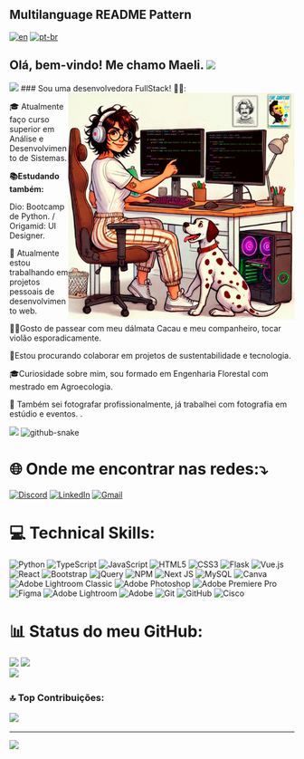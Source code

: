 ## Multilanguage README Pattern
[![en](https://img.shields.io/badge/lang-en-red.svg)](https://github.com/maelipalharini/maelipalharini9/blob/main/README.md)
[![pt-br](https://img.shields.io/badge/lang-pt--br-green.svg)](https://github.com/maelipalharini/maelipalharini/blob/main/README.pt-br.md)

## Olá, bem-vindo! Me chamo Maeli. <img src="https://user-images.githubusercontent.com/74038190/226127923-0e8b7792-7b3c-462b-951b-63c96ba1a5af.gif" width="40">

<img src="https://user-images.githubusercontent.com/74038190/212284115-f47cd8ff-2ffb-4b04-b5bf-4d1c14c0247f.gif">
### Sou uma desenvolvedora FullStack! 👋💫:
<img src="assets/images/capa.png" alt="ilustração de um computador" min-width="400px" max-width="400px" width="400px" align="right">


🎓 Atualmente faço curso superior em Análise e Desenvolvimento de Sistemas.

**📚Estudando também:**

Dio: Bootcamp de Python. / Origamid: UI Designer.

💼 Atualmente estou trabalhando em projetos pessoais de desenvolvimento web.

🫶🥹Gosto de passear com meu dálmata Cacau e meu companheiro, tocar violão esporadicamente.

🌳Estou procurando colaborar em projetos de sustentabilidade e tecnologia.

🎓Curiosidade sobre mim, sou formado em Engenharia Florestal com mestrado em Agroecologia.

📸 Também sei fotografar profissionalmente, já trabalhei com fotografia em estúdio e eventos.
.

<img src="https://user-images.githubusercontent.com/74038190/212284115-f47cd8ff-2ffb-4b04-b5bf-4d1c14c0247f.gif">
  
<picture>
  <source media="(prefers-color-scheme: dark)" srcset="https://github.com/MaeliPalharini/snake/raw/output/github-snake-dark.svg" />
  <source media="(prefers-color-scheme: light)" srcset="https://github.com/MaeliPalharini/snake/raw/output/github-snake.svg" />
  <img alt="github-snake" src="https://github.com/MaeliPalharini/snake/raw/output/github-snake.svg" />
</picture>

# 🌐 Onde me encontrar nas redes:⤵️
[![Discord](https://img.shields.io/badge/Discord-%237289DA.svg?logo=discord&logoColor=white)](https://discord.gg/https://discord.gg/6MmJtVPp) [![LinkedIn](https://img.shields.io/badge/LinkedIn-%230077B5.svg?logo=linkedin&logoColor=white)](https://linkedin.com/in/maeli-palharini/) 
<a href="mailto:maeli.palharini@hotmail.com" title="Gmail">
  <img src="https://img.shields.io/badge/-Gmail-FF0000?style=flat-square&labelColor=FF0000&logo=gmail&logoColor=white" alt="Gmail"/>
</a>

# 💻 Technical Skills:
![Python](https://img.shields.io/badge/python-3670A0?style=for-the-badge&logo=python&logoColor=ffdd54) ![TypeScript](https://img.shields.io/badge/typescript-%23007ACC.svg?style=for-the-badge&logo=typescript&logoColor=white) ![JavaScript](https://img.shields.io/badge/javascript-%23323330.svg?style=for-the-badge&logo=javascript&logoColor=%23F7DF1E) ![HTML5](https://img.shields.io/badge/html5-%23E34F26.svg?style=for-the-badge&logo=html5&logoColor=white) ![CSS3](https://img.shields.io/badge/css3-%231572B6.svg?style=for-the-badge&logo=css3&logoColor=white) ![Flask](https://img.shields.io/badge/flask-%23000.svg?style=for-the-badge&logo=flask&logoColor=white) ![Vue.js](https://img.shields.io/badge/vue.js-%2335495e.svg?style=for-the-badge&logo=vuedotjs&logoColor=%234FC08D) ![React](https://img.shields.io/badge/react-%2320232a.svg?style=for-the-badge&logo=react&logoColor=%2361DAFB) ![Bootstrap](https://img.shields.io/badge/bootstrap-%238511FA.svg?style=for-the-badge&logo=bootstrap&logoColor=white) ![jQuery](https://img.shields.io/badge/jquery-%230769AD.svg?style=for-the-badge&logo=jquery&logoColor=white) ![NPM](https://img.shields.io/badge/NPM-%23CB3837.svg?style=for-the-badge&logo=npm&logoColor=white) ![Next JS](https://img.shields.io/badge/Next-black?style=for-the-badge&logo=next.js&logoColor=white) ![MySQL](https://img.shields.io/badge/mysql-4479A1.svg?style=for-the-badge&logo=mysql&logoColor=white) ![Canva](https://img.shields.io/badge/Canva-%2300C4CC.svg?style=for-the-badge&logo=Canva&logoColor=white) ![Adobe Lightroom Classic](https://img.shields.io/badge/Adobe%20Lightroom%20Classic-31A8FF.svg?style=for-the-badge&logo=Adobe%20Lightroom%20Classic&logoColor=white) ![Adobe Photoshop](https://img.shields.io/badge/adobe%20photoshop-%2331A8FF.svg?style=for-the-badge&logo=adobe%20photoshop&logoColor=white) ![Adobe Premiere Pro](https://img.shields.io/badge/Adobe%20Premiere%20Pro-9999FF.svg?style=for-the-badge&logo=Adobe%20Premiere%20Pro&logoColor=white) ![Figma](https://img.shields.io/badge/figma-%23F24E1E.svg?style=for-the-badge&logo=figma&logoColor=white) ![Adobe Lightroom](https://img.shields.io/badge/Adobe%20Lightroom-31A8FF.svg?style=for-the-badge&logo=Adobe%20Lightroom&logoColor=white) ![Adobe](https://img.shields.io/badge/adobe-%23FF0000.svg?style=for-the-badge&logo=adobe&logoColor=white) ![Git](https://img.shields.io/badge/git-%23F05033.svg?style=for-the-badge&logo=git&logoColor=white) ![GitHub](https://img.shields.io/badge/github-%23121011.svg?style=for-the-badge&logo=github&logoColor=white) ![Cisco](https://img.shields.io/badge/cisco-%23049fd9.svg?style=for-the-badge&logo=cisco&logoColor=black)

# 📊 Status do meu GitHub:
![](https://github-readme-stats.vercel.app/api/top-langs/?username=MaeliPalharini&theme=radical&hide_border=false&include_all_commits=true&count_private=false&layout=compact)
![](https://github-readme-stats.vercel.app/api?username=MaeliPalharini&theme=radical&hide_border=false&include_all_commits=true&count_private=false)<br/>
![](https://github-readme-streak-stats.herokuapp.com/?user=MaeliPalharini&theme=radical&hide_border=false)<br/>


### 🔝 Top Contribuições:
![](https://github-contributor-stats.vercel.app/api?username=MaeliPalharini&limit=5&theme=radical&combine_all_yearly_contributions=true)


---
[![](https://visitcount.itsvg.in/api?id=MaeliPalharini&icon=10&color=11)](https://visitcount.itsvg.in)

<!-- Proudly created with GPRM ( https://gprm.itsvg.in ) -->

